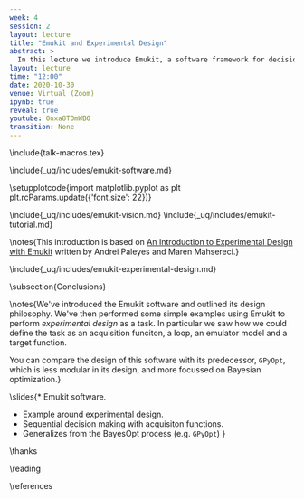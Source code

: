 ```yaml
---
week: 4
session: 2
layout: lecture
title: "Emukit and Experimental Design"
abstract: >
  In this lecture we introduce Emukit, a software framework for decision programming via surrogage modelling and emulation. We'll then show an example of the use of the framework with experimental design.
layout: lecture
time: "12:00"
date: 2020-10-30
venue: Virtual (Zoom)
ipynb: true
reveal: true
youtube: 0nxa8TOmWB0
transition: None
---
```


\include{talk-macros.tex}

\include{_uq/includes/emukit-software.md}

<!--setupplotcode{import seaborn as sns
sns.set_style('darkgrid')
sns.set_context('paper')
sns.set_palette('colorblind')}-->

\setupplotcode{import matplotlib.pyplot as plt
plt.rcParams.update({'font.size': 22})}

\include{_uq/includes/emukit-vision.md}
\include{_uq/includes/emukit-tutorial.md}


\notes{This introduction is based on [An Introduction to Experimental Design with Emukit](https://github.com/EmuKit/emukit/blob/master/notebooks/Emukit-tutorial-experimental-design-introduction.ipynb) written by Andrei Paleyes and Maren Mahsereci.}

\include{_uq/includes/emukit-experimental-design.md}

\subsection{Conclusions}

\notes{We've introduced the Emukit software and outlined its design philosophy. We've then performed some simple examples using Emukit to perform *experimental design* as a task. In particular we saw how we could define the task as an acquisition funciton, a loop, an emulator model and a target function.

You can compare the design of this software with its predecessor, `GPyOpt`, which is less modular in its design, and more focussed on Bayesian optimization.}

\slides{* Emukit software.
* Example around experimental design.
* Sequential decision making with acquisiton functions.
* Generalizes from the BayesOpt process (e.g. `GPyOpt`)
}

\thanks

\reading

\references
